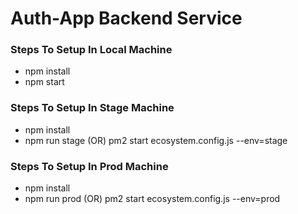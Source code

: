 # Auth-App Backend Service

<h3><b>Steps To Setup In Local Machine</b></h3>

<ul>
    <li>npm install</li>
    <li>npm start</li>
</ul>

<h3><b>Steps To Setup In Stage Machine</b></h3>

<ul>
    <li>npm install</li>
    <li>npm run stage (OR) pm2 start ecosystem.config.js --env=stage</li>
</ul>

<h3><b>Steps To Setup In Prod Machine</b></h3>

<ul>
    <li>npm install</li>
    <li>npm run prod (OR) pm2 start ecosystem.config.js --env=prod</li>
</ul>